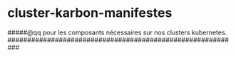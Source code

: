 # cluster-karbon-manifestes

#####@qq
pour les composants nécessaires sur nos clusters kubernetes.
###########################################################
